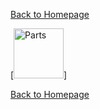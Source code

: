 
[Back to Homepage](https://github.com/andreagavazzi/Curiosity)

[<img src="https://github.com/andreagavazzi/Curiosity/blob/main/images/design/parts.png" alt="Parts" width="80"/>]

[Back to Homepage](https://github.com/andreagavazzi/Curiosity)
